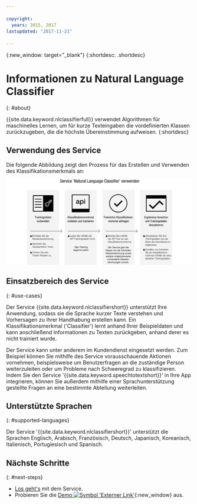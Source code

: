 ```yaml
---

copyright:
  years: 2015, 2017
lastupdated: "2017-11-21"

---
```


{:new_window: target="_blank"}
{:shortdesc: .shortdesc}

# Informationen zu Natural Language Classifier
{: #about}

{{site.data.keyword.nlclassifierfull}} verwendet Algorithmen für maschinelles Lernen, um für kurze Texteingaben die vordefinierten Klassen zurückzugeben, die die höchste Übereinstimmung aufweisen.
{:shortdesc}

## Verwendung des Service 

Die folgende Abbildung zeigt den Prozess für das Erstellen und Verwenden des Klassifikationsmerkmals an: 

![Klassifikationsprozess](images/classifier_process.png)

## Einsatzbereich des Service
{: #use-cases}

Der Service {{site.data.keyword.nlclassifiershort}} unterstützt Ihre Anwendung, sodass sie die Sprache kurzer Texte verstehen und Vorhersagen zu ihrer Handhabung erstellen kann. Ein Klassifikationsmerkmal ('Classifier') lernt anhand Ihrer Beispieldaten und kann anschließend Informationen zu Texten zurückgeben, anhand derer es nicht trainiert wurde. 

Der Service kann unter anderem im Kundendienst eingesetzt werden. Zum Beispiel können Sie mithilfe des Service vorausschauende Aktionen vornehmen, beispielsweise um Benutzerfragen an die zuständige Person weiterzuleiten oder um Probleme nach Schweregrad zu klassifizieren. Indem Sie den Service '{{site.data.keyword.speechtotextshort}}' in Ihre App integrieren, können Sie außerdem mithilfe einer Sprachunterstützung gestellte Fragen an eine bestimmte Abteilung weiterleiten. 

## Unterstützte Sprachen
{: #supported-languages}

Der Service '{{site.data.keyword.nlclassifiershort}}' unterstützt die Sprachen Englisch, Arabisch, Französisch, Deutsch, Japanisch, Koreanisch, Italienisch, Portugiesisch und Spanisch. 

## Nächste Schritte
{: #next-steps}

- [Los geht's](/docs/natural-language-classifier/overview.html) mit dem Service. 
- Probieren Sie die [Demo ![Symbol 'Externer Link'](../../icons/launch-glyph.svg "Symbol 'Externer Link'")](https://natural-language-classifier-demo.ng.bluemix.net/){:new_window} aus. 
